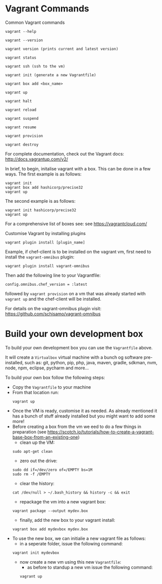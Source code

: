 Vagrant Commands
=============================
Common Vagrant commands
```
vagrant --help
```
```
vagrant --version
```
```
vagrant version (prints current and latest version)
```
```
vagrant status
```
```
vagrant ssh (ssh to the vm)
```
```
vagrant init (generate a new Vagrantfile)
```
```
vagrant box add <box_name>
```
```
vagrant up
```
```
vagrant halt
```
```
vagrant reload
```
```
vagrant suspend
```
```
vagrant resume
```
```
vagrant provision
```
```
vagrant destroy
```
For complete documentation, check out the Vagrant docs: http://docs.vagrantup.com/v2/

In brief, to begin, initalise vagrant with a box. This can be done in a few ways.
The first example is as follows:
```
vagrant init
vagrant box add hashicorp/precise32
vagrant up
```
The second example is as follows:
```
vagrant init hashicorp/precise32
vagrant up
```
For a comprehensive list of boxes see: see https://vagrantcloud.com/

Customise Vagrant by installing plugins
```
vagrant plugin install [plugin_name]
```
Example, if chef-client is to be installed on the vagrant vm, first need to install 
the ```vagrant-omnibus``` plugin:
```
vagrant plugin install vagrant-omnibus
```
Then add the following line to your Vagrantfile:
```
config.omnibus.chef_version = :latest
```
followed by ```vagrant provision``` on a vm that was already started with ```vagrant up``` 
and the chef-client will be installed.

For details on the vagrant-omnibus plugin visit: https://github.com/schisamo/vagrant-omnibus

Build your own development box
===============================
To build your own development box you can use the ```Vagrantfile``` above.

It will create a ```Virtualbox``` virtual machine with a bunch og software pre-installed, such as: git, python, pip, php, java, maven, gradle, sdkman, nvm, node, npm, eclipse, pycharm and more...

To build your own box follow the following steps:

- Copy the ```Vagrantfile``` to your machine
- From that location run:
  ```
  vagrant up
  ```
- Once the VM is ready, customise it as needed. As already mentioned it has a bunch of stuff already installed but you might want to add some more!
- Before creating a box from the vm we eed to do a few things in preparation (see https://scotch.io/tutorials/how-to-create-a-vagrant-base-box-from-an-existing-one)
  - clean up the VM: 
  ```
  sudo apt-get clean
  ```
  - zero out the drive:
  ```
  sudo dd if=/dev/zero of=/EMPTY bs=1M
  sudo rm -f /EMPTY
  ```
  - clear the history:
  ```
  cat /dev/null > ~/.bash_history && history -c && exit
  ```
  - repackage the vm into a new vagrant box:
  ```
  vagrant package --output mydev.box
  ```
  - finally, add the new box to your vagrant install:
  ```
  vagrant box add mydevbox mydev.box
  ```
- To use the new box, we can initialie a new vagrant file as follows:
  - in a seperate folder, issue the following command:
  ```
  vagrant init mydevbox
  ```
  - now create a new vm using this new ```Vagrantfile```:
    - as before to standup a new vm issue the following command:
    ```
    vagrant up
    ```
